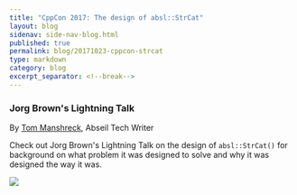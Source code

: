 ```yaml
---
title: "CppCon 2017: The design of absl::StrCat"
layout: blog
sidenav: side-nav-blog.html
published: true
permalink: blog/20171023-cppcon-strcat
type: markdown
category: blog
excerpt_separator: <!--break-->
---
```


### Jorg Brown's Lightning Talk

By [Tom Manshreck](mailto:shreck@google.com), Abseil Tech Writer

Check out Jorg Brown's Lightning Talk on the design of `absl::StrCat()`
for background on what problem it was designed to solve and why it was
designed the way it was.

<a href="https://www.youtube.com/watch?v=tuWnw3sWZ4w" target="_blank">
<img src="{{ site.baseurl }}/img/cppcon-strcat.png" />
</a>
